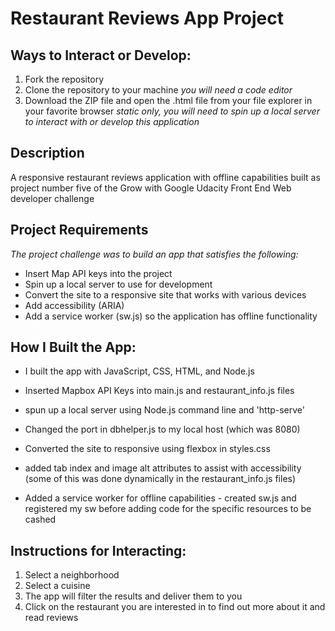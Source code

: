 # Restaurant Reviews App Project

## Ways to Interact or Develop:
1. Fork the repository
2. Clone the repository to your machine *you will need a code editor*
3. Download the ZIP file and open the .html file from your file explorer in your favorite browser *static only, you will need to spin up a local server to interact with or develop this application*

## Description
A responsive restaurant reviews application with offline capabilities built as project number five of the Grow with Google Udacity Front End Web developer challenge

## Project Requirements
*The project challenge was to build an app that satisfies the following:*
- Insert Map API keys into the project
- Spin up a local server to use for development
- Convert the site to a responsive site that works with various devices
- Add accessibility (ARIA)
- Add a service worker (sw.js) so the application has offline functionality

## How I Built the App:
- I built the app with JavaScript, CSS, HTML, and Node.js

- Inserted Mapbox API Keys into main.js and restaurant_info.js files
- spun up a local server using Node.js command line and 'http-serve'
- Changed the port in dbhelper.js to my local host (which was 8080)
- Converted the site to responsive using flexbox in styles.css
- added tab index and image alt attributes to assist with accessibility (some of this was done dynamically in the    restaurant_info.js files)
- Added a service worker for offline capabilities - created sw.js and registered my sw before adding code for the
  specific resources to be cashed

## Instructions for Interacting:
1. Select a neighborhood
2. Select a cuisine
3. The app will filter the results and deliver them to you
4. Click on the restaurant you are interested in to find out more about it and read reviews
